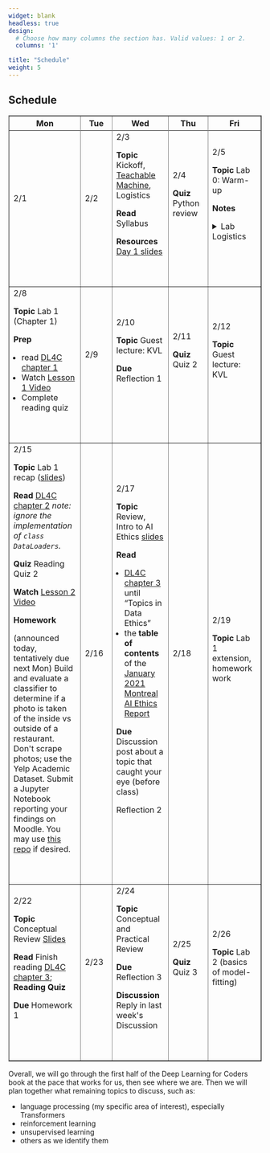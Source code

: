 ```yaml
---
widget: blank
headless: true
design:
  # Choose how many columns the section has. Valid values: 1 or 2.
  columns: '1'

title: "Schedule"
weight: 5
---
```





## Schedule



<table border=1 width=95%>
<colgroup>
<col width = "10%">
<col width = "10%">
<col width = "10%">
<col width = "10%">
<col width = "10%">
</colgroup>
<thead><tr>
<th>Mon</th>
<th>Tue</th>
<th>Wed</th>
<th>Thu</th>
<th>Fri</th>
</tr></thead><tbody><tr>
<!--  0 > -Inf -->
</tr><tr>
<td class = "even">2/1<br><span class = "html"></span><br><br></td>
<td class = "even">2/2<br><span class = "html"></span><br><br></td>
<td class = "even">2/3<br><span class = "html"><p><strong>Topic</strong> Kickoff, <a href="https://teachablemachine.withgoogle.com/train/image">Teachable Machine</a>, Logistics</p>

<p><strong>Read</strong> Syllabus</p>

<p><strong>Resources</strong> <a href="/slides/w1d1/w1d1-intro.html">Day 1 slides</a></p>
</span><br><br></td>
<td class = "even">2/4<br><span class = "html"><p><strong>Quiz</strong> Python review</p>
</span><br><br></td>
<td class = "even">2/5<br><span class = "html"><p><strong>Topic</strong> Lab 0: Warm-up</p>

<p><strong>Notes</strong> 
<details><summary>Lab Logistics</summary></p>

<ul>
<li>Come to Maroon lab. Fill in computers as available, others stand around the sides of
the room (at safe distance) for overview (then move to Gold lab)</li>
<li>People at Maroon lab computers: <strong>reboot into Linux</strong></li>
</ul>

<p></details></p>
</span><br><br></td>
<!--  1 > 0 -->
</tr><tr>
<td class = "even">2/8<br><span class = "html"><p><strong>Topic</strong> Lab 1 (Chapter 1)</p>

<p><strong>Prep</strong> </p>

<ul>
<li>read <a href="https://github.com/fastai/fastbook/blob/master/01_intro.ipynb">DL4C chapter 1</a></li>
<li>Watch <a href="https://course.fast.ai/videos/?lesson=1">Lesson 1 Video</a></li>
<li>Complete reading quiz</li>
</ul>
</span><br><br></td>
<td class = "even">2/9<br><span class = "html"></span><br><br></td>
<td class = "even">2/10<br><span class = "html"><p><strong>Topic</strong> Guest lecture: KVL</p>

<p><strong>Due</strong> Reflection 1</p>
</span><br><br></td>
<td class = "even">2/11<br><span class = "html"><p><strong>Quiz</strong> Quiz 2</p>
</span><br><br></td>
<td class = "even">2/12<br><span class = "html"><p><strong>Topic</strong> Guest lecture: KVL</p>
</span><br><br></td>
<!--  2 > 1 -->
</tr><tr>
<td class = "even">2/15<br><span class = "html"><p><strong>Topic</strong> Lab 1 recap (<a href="/slides/w2d1/w2d1-debrief.html">slides</a>)</p>

<p><strong>Read</strong> <a href="https://colab.research.google.com/github/fastai/fastbook/blob/master/02_production.ipynb">DL4C chapter 2</a>
  <em>note: ignore the implementation of <code>class DataLoaders</code>.</em></p>

<p><strong>Quiz</strong> Reading Quiz 2</p>

<p><strong>Watch</strong> <a href="https://course.fast.ai/videos/?lesson=2">Lesson 2 Video</a></p>

<p><strong>Homework</strong> </p>

<p>(announced today, tentatively due next Mon)
Build and evaluate a classifier to determine if a photo is taken of the inside
vs outside of a restaurant. Don&#39;t scrape photos; use the Yelp Academic Dataset.
Submit a Jupyter Notebook reporting your findings on Moodle. You may use <a href="https://classroom.github.com/g/uMf9CjZ_">this repo</a> if desired.</p>
</span><br><br></td>
<td class = "even">2/16<br><span class = "html"></span><br><br></td>
<td class = "even">2/17<br><span class = "html"><p><strong>Topic</strong> Review, Intro to AI Ethics <a href="/slides/w2d2/w2d2-ethics.html">slides</a></p>

<p><strong>Read</strong> </p>

<ul>
<li><a href="https://github.com/fastai/fastbook/blob/master/03_ethics.ipynb">DL4C chapter 3</a> until &ldquo;Topics in Data Ethics&rdquo;</li>
<li>the <strong>table of contents</strong> of the <a href="https://montrealethics.ai/wp-content/uploads/2021/01/State-of-AI-Ethics-Report-January-2021.pdf">January 2021 Montreal AI Ethics Report</a></li>
</ul>

<p><strong>Due</strong> Discussion post about a topic that caught your eye (before class)</p>

<p>Reflection 2</p>
</span><br><br></td>
<td class = "even">2/18<br><span class = "html"></span><br><br></td>
<td class = "even">2/19<br><span class = "html"><p><strong>Topic</strong> Lab 1 extension, homework work</p>
</span><br><br></td>
<!--  3 > 2 -->
</tr><tr>
<td class = "even">2/22<br><span class = "html"><p><strong>Topic</strong> Conceptual Review <a href="/slides/w3d1/w3d1-concepts.html">Slides</a></p>

<p><strong>Read</strong> Finish reading <a href="https://nbviewer.jupyter.org/github/fastai/fastbook/blob/master/03_ethics.ipynb">DL4C chapter 3</a>; <strong>Reading Quiz</strong></p>

<p><strong>Due</strong> Homework 1</p>
</span><br><br></td>
<td class = "even">2/23<br><span class = "html"></span><br><br></td>
<td class = "even">2/24<br><span class = "html"><p><strong>Topic</strong> Conceptual and Practical Review</p>

<p><strong>Due</strong> Reflection 3</p>

<p><strong>Discussion</strong> Reply in last week&#39;s Discussion</p>
</span><br><br></td>
<td class = "even">2/25<br><span class = "html"><p><strong>Quiz</strong> Quiz 3</p>
</span><br><br></td>
<td class = "even">2/26<br><span class = "html"><p><strong>Topic</strong> Lab 2 (basics of model-fitting)</p>
</span><br><br></td>
</tr></tbody></table>


<style>
table ul {
  padding-left: 1rem;
}
</style>







Overall, we will go through the first half of the Deep Learning for Coders book
at the pace that works for us, then see where we are. Then we will plan together
what remaining topics to discuss, such as:

* language processing (my specific area of interest), especially Transformers
* reinforcement learning
* unsupervised learning
* others as we identify them
